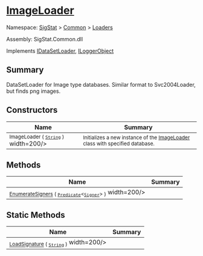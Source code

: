 # [ImageLoader](./ImageLoader.md)

Namespace: [SigStat]() > [Common](./../README.md) > [Loaders](./README.md)

Assembly: SigStat.Common.dll

Implements [IDataSetLoader](./IDataSetLoader.md), [ILoggerObject](./../ILoggerObject.md)

## Summary
DataSetLoader for Image type databases.  Similar format to Svc2004Loader, but finds png images.

## Constructors

| Name | Summary | 
| --- | --- | 
| <sub>ImageLoader ( [`String`](https://docs.microsoft.com/en-us/dotnet/api/System.String) )</sub><img style="cursor:not-allowed;"> width=200/></div>| <sub>Initializes a new instance of the [ImageLoader](https://github.com/hargitomi97/sigstat/blob/master/docs/md/SigStat/Common/Loaders/ImageLoader.md) class with specified database.</sub>| <br>


## Methods

| Name | Summary | 
| --- | --- | 
| <sub>[EnumerateSigners](./Methods/ImageLoader-100663926.md) ( [`Predicate`](https://docs.microsoft.com/en-us/dotnet/api/System.Predicate-1)\<[`Signer`](./../Signer.md)> )</sub><img style="cursor:not-allowed;"> width=200/></div>| <sub></sub>| <br>


## Static Methods

| Name | Summary | 
| --- | --- | 
| <sub>[LoadSignature](./Methods/ImageLoader-100663927.md) ( [`String`](https://docs.microsoft.com/en-us/dotnet/api/System.String) )</sub><img style="cursor:not-allowed;"> width=200/></div>| <sub></sub>| <br>



